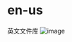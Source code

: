 # en-us
英文文件库
![image](https://github.com/jdcloudcom/jdcloud-DynamicContent/blob/master/image/cms_4aec5d81-75fa-48a0-94c6-c316a23f671920180419130620.png)
